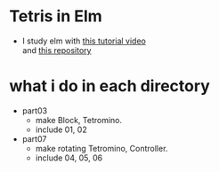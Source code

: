 # Tetris in Elm  
   *  I study elm with [this tutorial video](https://www.youtube.com/playlist?list=PL7C8fMD-89DKhlerIE3BrYNd0PlhA6Zch)  
      and [this repository](https://github.com/stil4m/elm-tetris)  

# what i do in each directory  
   *  part03  
      +  make Block, Tetromino.  
      +  include 01, 02  
   *  part07  
      +  make rotating Tetromino, Controller.  
      +  include 04, 05, 06  

